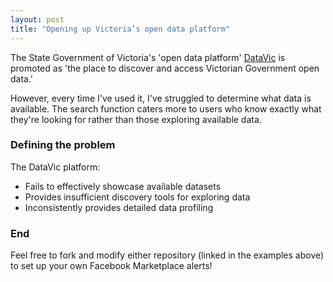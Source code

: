 ```yaml
---
layout: post
title: "Opening up Victoria’s open data platform"
---
```




The State Government of Victoria's 'open data platform' <a href="https://www.data.vic.gov.au/about-datavic">DataVic</a> is promoted as 'the place to discover and access Victorian Government open data.' 

However, every time I've used it, I've struggled to determine what data is available. The search function caters more to users who know exactly what they're looking for rather than those exploring available data.

### Defining the problem
The DataVic platform:
- Fails to effectively showcase available datasets
- Provides insufficient discovery tools for exploring data
- Inconsistently provides detailed data profiling



### End
Feel free to fork and modify either repository (linked in the examples above) to set up your own Facebook Marketplace alerts!
